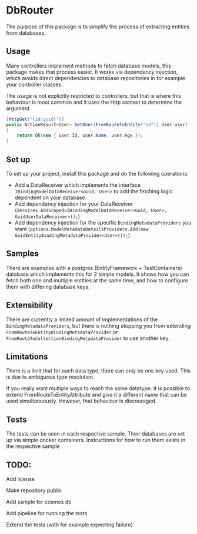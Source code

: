 # DbRouter 

The purpose of this package is to simplify the process of extracting entities from databases.

## Usage

Many controllers implement methods to fetch database models, this package makes that process easier. It works via dependency injection, which avoids direct dependencies to database repositories in for example your controller classes.

The usage is not explicitly restricted to controllers, but that is where this behaviour is most common and it uses the Http context to determine the argument.

```c#
[HttpGet("{id:guid}")]
public ActionResult<User> GetOne([FromRouteToEntity("id")] User user)
{
    return Ok(new { user.Id, user.Name, user.Age });
}
```

## Set up

To set up your project, install this package and do the following operations:

- Add a DataReceiver which implements the interface `IBindingModelDataReceiver<Guid, User>` to add the fetching logic dependent on your database.
- Add dependency injection for your DataReceiver (`services.AddScoped<IBindingModelDataReceiver<Guid, User>, GuidUserDataReceiver>();`)
- Add dependency injection for the specific `BindingMetadataProviders` you want (`options.ModelMetadataDetailsProviders.Add(new GuidEntityBindingMetadataProvider<User>());`)

## Samples

There are examples with a postgres (EntityFramework + TestContainers) database which implements this for 2 simple models. It shows how you can fetch both one and multiple entities at the same time, and how to configure them with differing database keys.

## Extensibility

There are currently a limited amount of implementations of the `BindingMetadataProviders`, 
but there is nothing stopping you from extending `FromRouteToEntityBindingMetadataProvider` or `FromRouteToCollectionBindingMetadataProvider` to use another key.

## Limitations

There is a limit that for each data type, there can only be one key used. This is due to ambiguous type resolution.

If you really want multiple ways to reach the same datatype. It is possible to extend FromRouteToEntityAttribute and give it a different name that can be used simultaneously. However, that behaviour is discouraged.

## Tests

The tests can be seen in each respective sample. Their databases are set up via simple docker containers. Instructions for how to run them exists in the respective sample

## TODO:

Add license

Make repository public

Add sample for cosmos db

Add pipeline for running the tests

Extend the tests (with for example expecting failure)